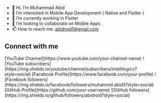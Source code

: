 - 👋 Hi, I’m Muhammad Abid
- 👀 I’m interested in Mobile App Development ( Native and Flutter )
- 🌱 I’m currently working in Flutter
- 💞️ I’m looking to collaborate on Moible Apps
- 📫 How to reach me: abidroid1@gmail.com

<!---
abidroid/abidroid is a ✨ special ✨ repository because its `README.md` (this file) appears on your GitHub profile.
You can click the Preview link to take a look at your changes.
--->
<h2>Connect with me</h2>
[YouTube Channel](https://www.youtube.com/your-channel-name) ![YouTube subscribers](https://img.shields.io/youtube/channel/subscribers/intellilogics?style=social)
[Facebook Profile](https://www.facebook.com/your-profile) ![Facebook followers](https://img.shields.io/facebook/followers/muhammd.abid3?style=social)
[GitHub Profile](https://github.com/your-username) ![GitHub followers](https://img.shields.io/github/followers/abidroid?style=social)



